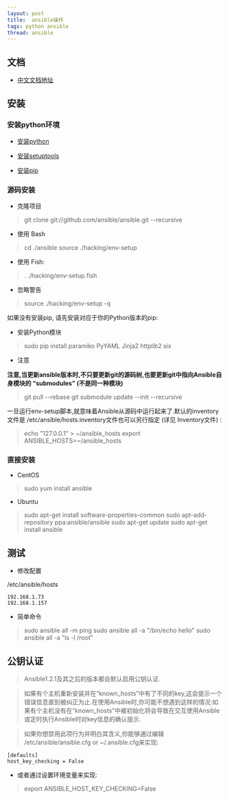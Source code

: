 ```yaml
---
layout: post
title:  ansible操作
tags: python ansible
thread: ansible
---
```

## 文档
* [中文文档地址](http://ansible-tran.readthedocs.io)


## 安装

### 安装python环境
* [安装python](https://www.python.org/downloads/)

* [安装setuptools](https://pypi.python.org/pypi/setuptools/39.0.1#downloads)

* [安装pip](https://pypi.python.org/pypi/pip)


### 源码安装
* 克隆项目

> git clone git://github.com/ansible/ansible.git --recursive

* 使用 Bash

> cd ./ansible
> source ./hacking/env-setup

* 使用 Fish:

> . ./hacking/env-setup.fish

* 忽略警告

> source ./hacking/env-setup -q

如果没有安装pip, 请先安装对应于你的Python版本的pip:

* 安装Python模块

> sudo pip install paramiko PyYAML Jinja2 httplib2 six

* 注意

**注意,当更新ansible版本时,不只要更新git的源码树,也要更新git中指向Ansible自身模块的 “submodules” (不是同一种模块)**

> git pull --rebase
> git submodule update --init --recursive

一旦运行env-setup脚本,就意味着Ansible从源码中运行起来了.默认的inventory文件是 /etc/ansible/hosts.inventory文件也可以另行指定 (详见 Inventory文件) :

> echo "127.0.0.1" > ~/ansible_hosts
> export ANSIBLE_HOSTS=~/ansible_hosts


### 直接安装
* CentOS

> sudo yum install ansible

* Ubuntu

> sudo apt-get install software-properties-common
> sudo apt-add-repository ppa:ansible/ansible
> sudo apt-get update
> sudo apt-get install ansible

## 测试

* 修改配置

/etc/ansible/hosts

```
192.168.1.73
192.168.1.157
```

* 简单命令

> sudo ansible all -m ping
> sudo ansible all -a "/bin/echo hello"
> sudo ansible all -a "ls -l /root"

## 公钥认证
> Ansible1.2.1及其之后的版本都会默认启用公钥认证.

> 如果有个主机重新安装并在“known_hosts”中有了不同的key,这会提示一个错误信息直到被纠正为止.在使用Ansible时,你可能不想遇到这样的情况:如果有个主机没有在“known_hosts”中被初始化将会导致在交互使用Ansible或定时执行Ansible时对key信息的确认提示.

> 如果你想禁用此项行为并明白其含义,你能够通过编辑 /etc/ansible/ansible.cfg or ~/.ansible.cfg来实现:

```
[defaults]
host_key_checking = False
```

* 或者通过设置环境变量来实现:

> export ANSIBLE_HOST_KEY_CHECKING=False